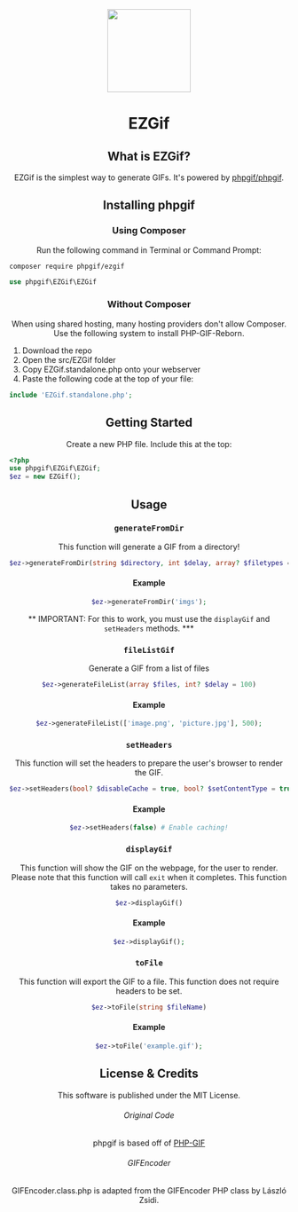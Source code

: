 <div align="center">

<img src="https://user-images.githubusercontent.com/76186054/196006381-dd8a95b5-4826-432b-9ed3-ec71bf1f544f.png" width="150px">


# EZGif

## What is EZGif?

EZGif is the simplest way to generate GIFs. It's powered by [phpgif/phpgif](https://github.com/phpgif/phpgif).

## Installing phpgif

### Using Composer

Run the following command in Terminal or Command Prompt:

<div align="left">

```
composer require phpgif/ezgif
```

```php
use phpgif\EZGif\EZGif
```
	
</div>

	

### Without Composer

When using shared hosting, many hosting providers don't allow Composer. Use the following system to install PHP-GIF-Reborn.


<div align="left">


1. Download the repo
2. Open the src/EZGif folder
3. Copy EZGif.standalone.php onto your webserver
4. Paste the following code at the top of your file:

	

```php
include 'EZGif.standalone.php';
```

	
</div>
	
	
## Getting Started

Create a new PHP file. Include this at the top:

<div align="left">


```php
<?php
use phpgif\EZGif\EZGif;
$ez = new EZGif();
```


</div>


## Usage

### `generateFromDir`

This function will generate a GIF from a directory!

```php
$ez->generateFromDir(string $directory, int $delay, array? $filetypes = ['.png', '.jpg', '.jpeg', '.gif', '.tiff', '.bmp', '.ico'])
```

#### Example

```php
$ez->generateFromDir('imgs');
```
** IMPORTANT: For this to work, you must use the `displayGif` and `setHeaders` methods. ***

### `fileListGif`

Generate a GIF from a list of files

```php
$ez->generateFileList(array $files, int? $delay = 100)
```

#### Example

```php
$ez->generateFileList(['image.png', 'picture.jpg'], 500);
```

### `setHeaders`

This function will set the headers to prepare the user's browser to render the GIF.

```php
$ez->setHeaders(bool? $disableCache = true, bool? $setContentType = true)
```

#### Example

```php
$ez->setHeaders(false) # Enable caching!
```

### `displayGif`

This function will show the GIF on the webpage, for the user to render. Please note that this function will call `exit` when it completes. This function takes no parameters.

```php
$ez->displayGif()
```

#### Example

```php
$ez->displayGif();
```

### `toFile`

This function will export the GIF to a file. This function does not require headers to be set.

```php
$ez->toFile(string $fileName)
```

#### Example

```php
$ez->toFile('example.gif');
```



## License & Credits

This software is published under the MIT License.
###### Original Code
phpgif is based off of [PHP-GIF](https://github.com/ErikvdVen/php-gif)
###### GIFEncoder
GIFEncoder.class.php is adapted from the GIFEncoder PHP class by László Zsidi.


</div>
